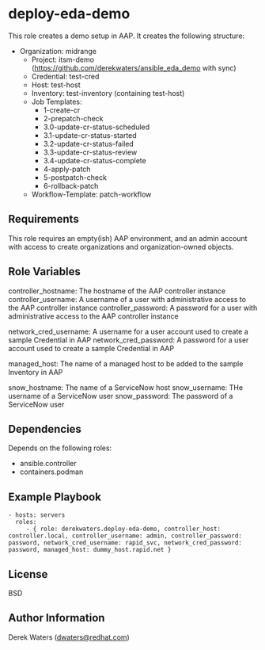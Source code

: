 deploy-eda-demo
=========

This role creates a demo setup in AAP. It creates the following structure:

* Organization: midrange
  * Project: itsm-demo (https://github.com/derekwaters/ansible_eda_demo with sync)
  * Credential: test-cred
  * Host: test-host
  * Inventory: test-inventory (containing test-host)
  * Job Templates:
    * 1-create-cr
    * 2-prepatch-check
    * 3.0-update-cr-status-scheduled
    * 3.1-update-cr-status-started
    * 3.2-update-cr-status-failed
    * 3.3-update-cr-status-review
    * 3.4-update-cr-status-complete
    * 4-apply-patch
    * 5-postpatch-check
    * 6-rollback-patch
  * Workflow-Template: patch-workflow

Requirements
------------

This role requires an empty(ish) AAP environment, and an admin account with access to create organizations and
organization-owned objects.

Role Variables
--------------

controller_hostname: The hostname of the AAP controller instance
controller_username: A username of a user with administrative access to the AAP controller instance
controller_password: A password for a user with administrative access to the AAP controller instance

network_cred_username: A username for a user account used to create a sample Credential in AAP
network_cred_password: A password for a user account used to create a sample Credential in AAP

managed_host: The name of a managed host to be added to the sample Inventory in AAP

snow_hostname: The name of a ServiceNow host
snow_username: THe username of a ServiceNow user
snow_password: The password of a ServiceNow user


Dependencies
------------

Depends on the following roles:
* ansible.controller
* containers.podman

Example Playbook
----------------

    - hosts: servers
      roles:
         - { role: derekwaters.deploy-eda-demo, controller_host: controller.local, controller_username: admin, controller_password: password, network_cred_username: rapid_svc, network_cred_password: password, managed_host: dummy_host.rapid.net }

License
-------

BSD

Author Information
------------------

Derek Waters (dwaters@redhat.com)
